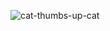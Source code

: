 ![cat-thumbs-up-cat](https://github.com/gh-doot/gh-doot/assets/48828036/f5053a85-17d3-44ef-b47f-a87a90a30115)
